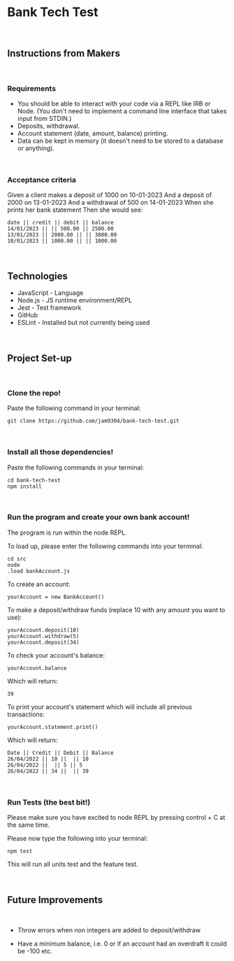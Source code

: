 # **Bank Tech Test**

<br />

## **Instructions from Makers**
<br />

### **Requirements**

- You should be able to interact with your code via a REPL like IRB or Node. (You don't need to implement a command line interface that takes input from STDIN.)
- Deposits, withdrawal.
- Account statement (date, amount, balance) printing.
- Data can be kept in memory (it doesn't need to be stored to a database or anything).

<br />

### **Acceptance criteria**

Given a client makes a deposit of 1000 on 10-01-2023
And a deposit of 2000 on 13-01-2023
And a withdrawal of 500 on 14-01-2023
When she prints her bank statement
Then she would see:

```
date || credit || debit || balance
14/01/2023 || || 500.00 || 2500.00
13/01/2023 || 2000.00 || || 3000.00
10/01/2023 || 1000.00 || || 1000.00
```

<br />

## **Technologies**

- JavaScript - Language
- Node.js - JS runtime environment/REPL
- Jest - Test framework
- GitHub
- ESLint - Installed but not currently being used 

<br />

## **Project Set-up**

<br />

### **Clone the repo!**

Paste the following command in your terminal:

```
git clone https://github.com/jam9304/bank-tech-test.git
```

<br />

### **Install all those dependencies!**

Paste the following commands in your terminal:

```
cd bank-tech-test
npm install
```

<br />

### **Run the program and create your own bank account!**

The program is run within the node REPL. 

To load up, please enter the following commands into your terminal:

```
cd src
node
.load bankAccount.js
```

To create an account:

```
yourAccount = new BankAccount()
```

To make a deposit/withdraw funds (replace 10 with any amount you want to use):
```
yourAccount.deposit(10)
yourAccount.withdraw(5)
yourAccount.deposit(34)
```

To check your account's balance:

```
yourAccount.balance
```
Which will return:
```
39
```

To print your account's statement which will include all previous transactions:

```
yourAccount.statement.print()
```
Which will return:
```
Date || Credit || Debit || Balance
26/04/2022 || 10 ||  || 10
26/04/2022 ||  || 5 || 5
26/04/2022 || 34 ||  || 39
```

<br />

### **Run Tests (the best bit!)**

Please make sure you have excited to node REPL by pressing control + C at the same time. 

Please now type the following into your terminal:
```
npm test
```
This will run all units test and the feature test.

<br />

## **Future Improvements**

<br />

- Throw errors when non integers are added to deposit/withdraw

- Have a minimum balance, i.e. 0 or if an account had an overdraft it could be -100 etc.